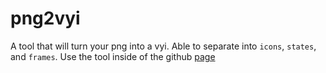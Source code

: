 # png2vyi
A tool that will turn your png into a vyi.
Able to separate into `icons`, `states`, and `frames`. Use the tool inside of the github [page](https://actii-codes.github.io/png2vyi/)
